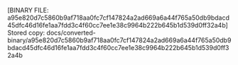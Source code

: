 [BINARY FILE: a95e820d7c5860b9af718aa0fc7cf147824a2ad669a6a44f765a50db9bdacd45dfc46d16fe1aa7fdd3c4f60cc7ee1e38c9964b222b645b1d539d0ff32a4b]
Stored copy: docs/converted-binary/a95e820d7c5860b9af718aa0fc7cf147824a2ad669a6a44f765a50db9bdacd45dfc46d16fe1aa7fdd3c4f60cc7ee1e38c9964b222b645b1d539d0ff32a4b
